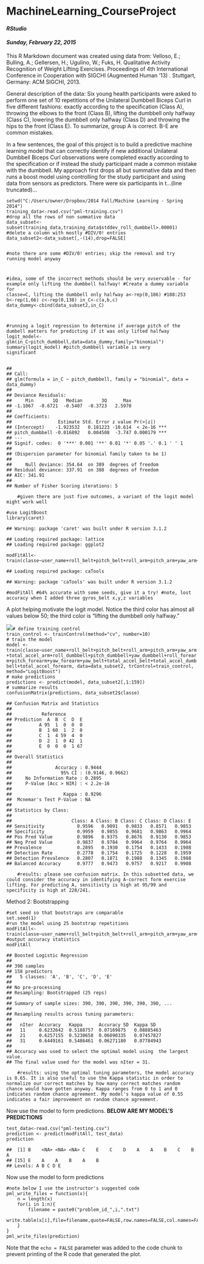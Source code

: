 <title>MachineLearning_CourseProject</title>

<script src="data:application/x-javascript,%2F%2A%21%20jQuery%20v1%2E11%2E0%20%7C%20%28c%29%202005%2C%202014%20jQuery%20Foundation%2C%20Inc%2E%20%7C%20jquery%2Eorg%2Flicense%20%2A%2F%0A%21function%28a%2Cb%29%7B%22object%22%3D%3Dtypeof%20module%26%26%22object%22%3D%3Dtypeof%20module%2Eexports%3Fmodule%2Eexports%3Da%2Edocument%3Fb%28a%2C%210%29%3Afunction%28a%29%7Bif%28%21a%2Edocument%29throw%20new%20Error%28%22jQuery%20requires%20a%20window%20with%20a%20document%22%29%3Breturn%20b%28a%29%7D%3Ab%28a%29%7D%28%...(line truncated)...
<meta name="viewport" content="width=device-width, initial-scale=1.0" />
<link href="data:text/css,%2F%2A%21%0A%20%2A%20Bootstrap%20v2%2E3%2E2%0A%20%2A%0A%20%2A%20Copyright%202013%20Twitter%2C%20Inc%0A%20%2A%20Licensed%20under%20the%20Apache%20License%20v2%2E0%0A%20%2A%20http%3A%2F%2Fwww%2Eapache%2Eorg%2Flicenses%2FLICENSE%2D2%2E0%0A%20%2A%0A%20%2A%20Designed%20and%20built%20with%20all%20the%20love%20in%20the%20world%20by%20%40mdo%20and%20%40fat%2E%0A%20%2A%2F%2Eclearfix%7B%2Azoom%3A1%7D%2Eclearfix%3Abefore%2C%2Eclearfix%3Aafter%7Bdisplay%3Atable%3Bline%2Dheight%3A0%3Bcontent%3A...(line truncated)...
<link href="data:text/css,%2F%2A%21%0A%20%2A%20Bootstrap%20Responsive%20v2%2E3%2E2%0A%20%2A%0A%20%2A%20Copyright%202013%20Twitter%2C%20Inc%0A%20%2A%20Licensed%20under%20the%20Apache%20License%20v2%2E0%0A%20%2A%20http%3A%2F%2Fwww%2Eapache%2Eorg%2Flicenses%2FLICENSE%2D2%2E0%0A%20%2A%0A%20%2A%20Designed%20and%20built%20with%20all%20the%20love%20in%20the%20world%20by%20%40mdo%20and%20%40fat%2E%0A%20%2A%2F%2Eclearfix%7B%2Azoom%3A1%7D%2Eclearfix%3Abefore%2C%2Eclearfix%3Aafter%7Bdisplay%3Atable%3Bline%2Dheight%3A0...(line truncated)...
<script src="data:application/x-javascript,%2F%2A%21%0A%2A%20Bootstrap%2Ejs%20by%20%40fat%20%26%20%40mdo%0A%2A%20Copyright%202013%20Twitter%2C%20Inc%2E%0A%2A%20http%3A%2F%2Fwww%2Eapache%2Eorg%2Flicenses%2FLICENSE%2D2%2E0%2Etxt%0A%2A%2F%0A%21function%28e%29%7B%22use%20strict%22%3Be%28function%28%29%7Be%2Esupport%2Etransition%3Dfunction%28%29%7Bvar%20e%3Dfunction%28%29%7Bvar%20e%3Ddocument%2EcreateElement%28%22bootstrap%22%29%2Ct%3D%7BWebkitTransition%3A%22webkitTransitionEnd%22%2CMozTransition%3A%22transitio...(line truncated)...

<style type="text/css">code{white-space: pre;}</style>
<link href="data:text/css,pre%20%2Eoperator%2C%0Apre%20%2Eparen%20%7B%0A%20color%3A%20rgb%28104%2C%20118%2C%20135%29%0A%7D%0A%0Apre%20%2Eliteral%20%7B%0A%20color%3A%20%23990073%0A%7D%0A%0Apre%20%2Enumber%20%7B%0A%20color%3A%20%23099%3B%0A%7D%0A%0Apre%20%2Ecomment%20%7B%0A%20color%3A%20%23998%3B%0A%20font%2Dstyle%3A%20italic%0A%7D%0A%0Apre%20%2Ekeyword%20%7B%0A%20color%3A%20%23900%3B%0A%20font%2Dweight%3A%20bold%0A%7D%0A%0Apre%20%2Eidentifier%20%7B%0A%20color%3A%20rgb%280%2C%200%2C%200%29%3B%0A%7D%0A%0Apre%2...(line truncated)...
<script src="data:application/x-javascript,%0Avar%20hljs%3Dnew%20function%28%29%7Bfunction%20m%28p%29%7Breturn%20p%2Ereplace%28%2F%26%2Fgm%2C%22%26amp%3B%22%29%2Ereplace%28%2F%3C%2Fgm%2C%22%26lt%3B%22%29%7Dfunction%20f%28r%2Cq%2Cp%29%7Breturn%20RegExp%28q%2C%22m%22%2B%28r%2EcI%3F%22i%22%3A%22%22%29%2B%28p%3F%22g%22%3A%22%22%29%29%7Dfunction%20b%28r%29%7Bfor%28var%20p%3D0%3Bp%3Cr%2EchildNodes%2Elength%3Bp%2B%2B%29%7Bvar%20q%3Dr%2EchildNodes%5Bp%5D%3Bif%28q%2EnodeName%3D%3D%22CODE%22%29%7Breturn%20q%7Dif%28%2...(line truncated)...
<style type="text/css">
  pre:not([class]) {
    background-color: white;
  }
</style>
<script type="text/javascript">
if (window.hljs && document.readyState && document.readyState === "complete") {
   window.setTimeout(function() {
      hljs.initHighlighting();
   }, 0);
}
</script>



</head>

<body>

<style type="text/css">
.main-container {
  max-width: 940px;
  margin-left: auto;
  margin-right: auto;
}
</style>
<div class="container-fluid main-container">


<div id="header">
<h1 class="title">MachineLearning_CourseProject</h1>
<h4 class="author"><em>RStudio</em></h4>
<h4 class="date"><em>Sunday, February 22, 2015</em></h4>
</div>


<p>This R Markdown document was created using data from: Velloso, E.; Bulling, A.; Gellersen, H.; Ugulino, W.; Fuks, H. Qualitative Activity Recognition of Weight Lifting Exercises. Proceedings of 4th International Conference in Cooperation with SIGCHI (Augmented Human ’13) . Stuttgart, Germany: ACM SIGCHI, 2013.</p>
<p>General description of the data: Six young health participants were asked to perform one set of 10 repetitions of the Unilateral Dumbbell Biceps Curl in five different fashions: exactly according to the specification (Class A), throwing the elbows to the front (Class B), lifting the dumbbell only halfway (Class C), lowering the dumbbell only halfway (Class D) and throwing the hips to the front (Class E). To summarize, group A is correct. B-E are common mistakes.</p>
<p>In a few sentences, the goal of this project is to build a predictive machine learning model that can correctly identify if new additional Unilateral Dumbbell Biceps Curl observations were completed exactly according to the specification or if instead the study participant made a common mistake with the dumbbell. My approach first drops all but summative data and then runs a boost model using controlling for the study participant and using data from sensors as predictors. There were six participants in t...(line truncated)...
<pre class="r"><code>setwd(&quot;C:/Users/owner/Dropbox/2014 Fall/Machine Learning - Spring 2014&quot;)
training_data&lt;-read.csv(&quot;pml-training.csv&quot;)
#drop all the rows of non summative data
data_subset&lt;-subset(training_data,training_data$stddev_roll_dumbbell&gt;.00001)
#delete a column with mostly #DIV/0! entries
data_subset2&lt;-data_subset[,-(14),drop=FALSE]

#note there are some #DIV/0! entries; skip the removal and try running model anyway

#idea, some of the incorrect methods should be very ovservable - for example only lifting the dumbbell halfway!
#Create a dummy variable for classe=C, lifting the dumbbell only halfway
a&lt;-rep(0,186) #188:253
b&lt;-rep(1,66)
c&lt;-rep(0,138)
in_C&lt;-c(a,b,c)
data_dummy&lt;-cbind(data_subset2,in_C)

#running a logit regression to determine if average pitch of the dumbell matters for predicting if it was only lifted halfway
logit_model&lt;-glm(in_C~pitch_dumbbell,data=data_dummy,family=&quot;binomial&quot;)
summary(logit_model) #pitch_dumbbell variable is very significant</code></pre>
<pre><code>## 
## Call:
## glm(formula = in_C ~ pitch_dumbbell, family = &quot;binomial&quot;, data = data_dummy)
## 
## Deviance Residuals: 
##     Min       1Q   Median       3Q      Max  
## -1.1067  -0.6721  -0.5407  -0.3723   2.5970  
## 
## Coefficients:
##                 Estimate Std. Error z value Pr(&gt;|z|)    
## (Intercept)    -1.923532   0.181223 -10.614  &lt; 2e-16 ***
## pitch_dumbbell -0.016892   0.004508  -3.747 0.000179 ***
## ---
## Signif. codes:  0 '***' 0.001 '**' 0.01 '*' 0.05 '.' 0.1 ' ' 1
## 
## (Dispersion parameter for binomial family taken to be 1)
## 
##     Null deviance: 354.64  on 389  degrees of freedom
## Residual deviance: 337.91  on 388  degrees of freedom
## AIC: 341.91
## 
## Number of Fisher Scoring iterations: 5</code></pre>
<pre class="r"><code>    #given there are just five outcomes, a variant of the logit model might work well

#use LogitBoost
library(caret)</code></pre>
<pre><code>## Warning: package 'caret' was built under R version 3.1.2</code></pre>
<pre><code>## Loading required package: lattice
## Loading required package: ggplot2</code></pre>
<pre class="r"><code>modFitAll&lt;-train(classe~user_name+roll_belt+pitch_belt+roll_arm+pitch_arm+yaw_arm+total_accel_arm+roll_dumbbell+pitch_dumbbell+yaw_dumbbell+roll_forearm+pitch_forearm+yaw_forearm+yaw_belt+total_accel_belt+total_accel_dumbbell+total_accel_forearm,method=&quot;LogitBoost&quot;,data=data_subset2)</code></pre>
<pre><code>## Loading required package: caTools</code></pre>
<pre><code>## Warning: package 'caTools' was built under R version 3.1.2</code></pre>
<pre class="r"><code>#modFitAll #64% accurate with some seeds, give it a try! #note, lost accuracy when I added three gyros_belt x,y,z variables</code></pre>
<p>A plot helping motivate the logit model. Notice the third color has almost all values below 50; the third color is “lifting the dumbbell only halfway.”</p>
<p><img src="data:image/png;base64,iVBORw0KGgoAAAANSUhEUgAABUAAAAPACAMAAADDuCPrAAAAZlBMVEUAAAAAADoAAGYAAP8AOmYAOpAAZmYAZpAAZrYAzQAA//86AAA6kJA6kNtmAABmAGZmOgBmOpBmtv+QOgCQkDqQ2/+2ZgC225C2///bkDrb/7bb////AAD/tmb/25D//7b//9v///+7Kz4QAAAACXBIWXMAAB2HAAAdhwGP5fFlAAAgAElEQVR4nO29i3rkNtJgmd01vWOp1p5de1rb2i5Vme//kpPJKwCCFwRuAfKcb/42lEmCFEc+BhCB4KMDAAARj9o3AADQKggUAEAIAgUAEIJAAQCEIFAAACEIFABACAIFABCCQAEAhCBQAAAhCBQAQAgCBQAQgkABAIQgUAAAIQgUAEAIAgUAEIJAAQCEIFAAACEIFABACAIFABCCQAEAhCBQAAAhCBQAQAgCBQAQgkABAIQgUAAAIQgUA...(line truncated)...
<p>Performing cross validation Method 1: k folds</p>
<pre class="r"><code># define training control
train_control &lt;- trainControl(method=&quot;cv&quot;, number=10)
# train the model
model &lt;- train(classe~user_name+roll_belt+pitch_belt+roll_arm+pitch_arm+yaw_arm+total_accel_arm+roll_dumbbell+pitch_dumbbell+yaw_dumbbell+roll_forearm+pitch_forearm+yaw_forearm+yaw_belt+total_accel_belt+total_accel_dumbbell+total_accel_forearm, data=data_subset2, trControl=train_control, method=&quot;LogitBoost&quot;)
# make predictions
predictions &lt;- predict(model, data_subset2[,1:159])
# summarize results
confusionMatrix(predictions, data_subset2$classe)</code></pre>
<pre><code>## Confusion Matrix and Statistics
## 
##           Reference
## Prediction  A  B  C  D  E
##          A 95  1  0  0  0
##          B  1 60  1  2  0
##          C  1  4 59  4  0
##          D  2  1  0 42  1
##          E  0  0  0  1 67
## 
## Overall Statistics
##                                           
##                Accuracy : 0.9444          
##                  95% CI : (0.9146, 0.9662)
##     No Information Rate : 0.2895          
##     P-Value [Acc &gt; NIR] : &lt; 2.2e-16       
##                                           
##                   Kappa : 0.9296          
##  Mcnemar's Test P-Value : NA              
## 
## Statistics by Class:
## 
##                      Class: A Class: B Class: C Class: D Class: E
## Sensitivity            0.9596   0.9091   0.9833   0.8571   0.9853
## Specificity            0.9959   0.9855   0.9681   0.9863   0.9964
## Pos Pred Value         0.9896   0.9375   0.8676   0.9130   0.9853
## Neg Pred Value         0.9837   0.9784   0.9964   0.9764   0.9964
## Prevalence             0.2895   0.1930   0.1754   0.1433   0.1988
## Detection Rate         0.2778   0.1754   0.1725   0.1228   0.1959
## Detection Prevalence   0.2807   0.1871   0.1988   0.1345   0.1988
## Balanced Accuracy      0.9777   0.9473   0.9757   0.9217   0.9908</code></pre>
<pre class="r"><code>    #results: please see confusion matrix. In this subsetted data, we could consider the accuracy in identifying A-correct form exercise lifting. For predicting A, sensitivity is high at 95/99 and specificity is high at 228/241.</code></pre>
<p>Method 2: Bootstrapping</p>
<pre class="r"><code>#set seed so that bootstraps are comparable
set.seed(1)
#run the model using 25 bootstrap repetitions
modFitAll&lt;-train(classe~user_name+roll_belt+pitch_belt+roll_arm+pitch_arm+yaw_arm+total_accel_arm+roll_dumbbell+pitch_dumbbell+yaw_dumbbell+roll_forearm+pitch_forearm+yaw_forearm+yaw_belt+total_accel_belt+total_accel_dumbbell+total_accel_forearm,method=&quot;LogitBoost&quot;,data=data_subset2)
#output accuracy statistics
modFitAll</code></pre>
<pre><code>## Boosted Logistic Regression 
## 
## 390 samples
## 158 predictors
##   5 classes: 'A', 'B', 'C', 'D', 'E' 
## 
## No pre-processing
## Resampling: Bootstrapped (25 reps) 
## 
## Summary of sample sizes: 390, 390, 390, 390, 390, 390, ... 
## 
## Resampling results across tuning parameters:
## 
##   nIter  Accuracy   Kappa      Accuracy SD  Kappa SD  
##   11     0.6232642  0.5188757  0.07169875   0.08885463
##   21     0.6257155  0.5230658  0.06090335   0.07457827
##   31     0.6449161  0.5486461  0.06271180   0.07784943
## 
## Accuracy was used to select the optimal model using  the largest value.
## The final value used for the model was nIter = 31.</code></pre>
<pre class="r"><code>    #results: using the optimal tuning parameters, the model accuracy is 0.65. It is also useful to use the Kappa statistic in order to normalize our correct matches by how many correct matches random chance would have gotten anyway. Kappa ranges from 0 to 1 and 0 indicates random chance agreement. My model's kappa value of 0.55 indicates a fair improvement on random chance agreement.</code></pre>
<p>Now use the model to form predictions. <strong>BELOW ARE MY MODEL’S PREDICTIONS</strong></p>
<pre class="r"><code>test_data&lt;-read.csv(&quot;pml-testing.csv&quot;)
prediction &lt;- predict(modFitAll, test_data)
prediction</code></pre>
<pre><code>##  [1] B    &lt;NA&gt; &lt;NA&gt; &lt;NA&gt; C    E    C    D    A    A    B    C    B    A   
## [15] E    A    A    B    A    B   
## Levels: A B C D E</code></pre>
<p>Now use the model to form predictions</p>
<pre class="r"><code>#note below I use the instructor's suggested code
pml_write_files = function(x){
    n = length(x)
    for(i in 1:n){
        filename = paste0(&quot;problem_id_&quot;,i,&quot;.txt&quot;)
        write.table(x[i],file=filename,quote=FALSE,row.names=FALSE,col.names=FALSE)
    }
}
pml_write_files(prediction)</code></pre>
<p>Note that the <code>echo = FALSE</code> parameter was added to the code chunk to prevent printing of the R code that generated the plot.</p>


</div>

<script>

// add bootstrap table styles to pandoc tables
$(document).ready(function () {
  $('tr.header').parent('thead').parent('table').addClass('table table-condensed');
});

</script>

<!-- dynamically load mathjax for compatibility with self-contained -->
<script>
  (function () {
    var script = document.createElement("script");
    script.type = "text/javascript";
    script.src  = "https://cdn.mathjax.org/mathjax/latest/MathJax.js?config=TeX-AMS-MML_HTMLorMML";
    document.getElementsByTagName("head")[0].appendChild(script);
  })();
</script>

</body>
</html>
